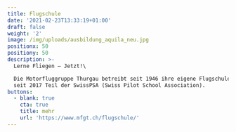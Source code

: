 ```yaml
---
title: Flugschule
date: '2021-02-23T13:33:19+01:00'
draft: false
weight: '2'
image: /img/uploads/ausbildung_aquila_neu.jpg
positionx: 50
positiony: 50
description: >-
  Lerne Fliegen – Jetzt!\

  Die Motorfluggruppe Thurgau betreibt seit 1946 ihre eigene Flugschule und ist
  seit 2017 Teil der SwissPSA (Swiss Pilot School Association).
buttons:
  - blank: true
    cta: true
    title: mehr
    url: 'https://www.mfgt.ch/flugschule/'
---
```


